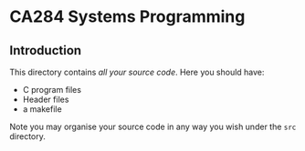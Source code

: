 # CA284 Systems Programming

## Introduction
This directory contains _all your source code_.  Here you should have:

- C program files
- Header files
- a makefile

Note you may organise your source code in any way you wish under the `src` directory.
